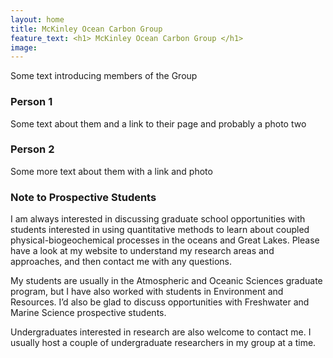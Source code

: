 ```yaml
---
layout: home
title: McKinley Ocean Carbon Group
feature_text: <h1> McKinley Ocean Carbon Group </h1>
image: 
---
```


Some text introducing members of the Group

### Person 1

Some text about them and a link to their page and probably a photo two 

### Person 2 

Some more text about them with a link and photo


### Note to Prospective Students

I am always interested in discussing graduate school opportunities with students interested in using quantitative methods to learn about coupled physical-biogeochemical processes in the oceans and Great Lakes. Please have a look at my website to understand my research areas and approaches, and then contact me with any questions.

My students are usually in the Atmospheric and Oceanic Sciences graduate program, but I have also worked with students in Environment and Resources. I’d also be glad to discuss opportunities with Freshwater and Marine Science prospective students.

Undergraduates interested in research are also welcome to contact me. I usually host a couple of undergraduate researchers in my group at a time.
